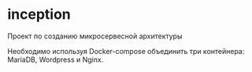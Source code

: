 # inception

Проект по созданию микросервесной архитектуры

Необходимо используя Docker-compose объединить три контейнера: MariaDB, Wordpress и Nginx.

